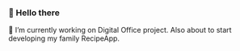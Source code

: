 ### 👋 Hello there 

🔭 I’m currently working on Digital Office project. Also about to start developing my family RecipeApp.
